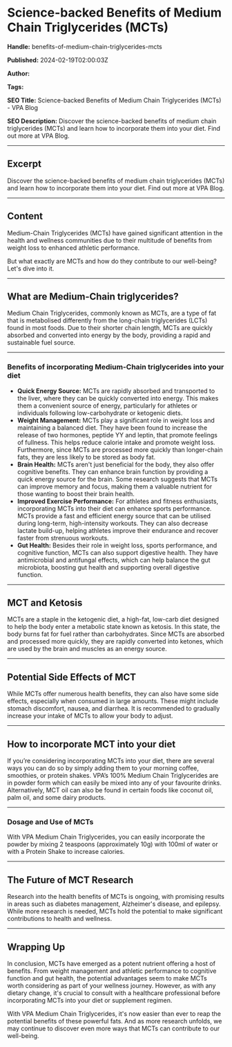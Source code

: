 # Science-backed Benefits of Medium Chain Triglycerides (MCTs)

**Handle:** benefits-of-medium-chain-triglycerides-mcts

**Published:** 2024-02-19T02:00:03Z

**Author:**  

**Tags:** 

**SEO Title:** Science-backed Benefits of Medium Chain Triglycerides (MCTs) - VPA Blog

**SEO Description:** Discover the science-backed benefits of medium chain triglycerides (MCTs) and learn how to incorporate them into your diet. Find out more at VPA Blog.

---

## Excerpt

Discover the science-backed benefits of medium chain triglycerides (MCTs) and learn how to incorporate them into your diet. Find out more at VPA Blog.

---

## Content

Medium-Chain Triglycerides (MCTs) have gained significant attention in the health and wellness communities due to their multitude of benefits from weight loss to enhanced athletic performance. 

But what exactly are MCTs and how do they contribute to our well-being? Let's dive into it.

---

## What are Medium-Chain triglycerides?

Medium Chain Triglycerides, commonly known as MCTs, are a type of fat that is metabolised differently from the long-chain triglycerides (LCTs) found in most foods. Due to their shorter chain length, MCTs are quickly absorbed and converted into energy by the body, providing a rapid and sustainable fuel source.

---

### Benefits of incorporating Medium-Chain triglycerides into your diet

- **Quick Energy Source:** MCTs are rapidly absorbed and transported to the liver, where they can be quickly converted into energy. This makes them a convenient source of energy, particularly for athletes or individuals following low-carbohydrate or ketogenic diets.
- **Weight Management:** MCTs play a significant role in weight loss and maintaining a balanced diet. They have been found to increase the release of two hormones, peptide YY and leptin, that promote feelings of fullness. This helps reduce calorie intake and promote weight loss. Furthermore, since MCTs are processed more quickly than longer-chain fats, they are less likely to be stored as body fat.
- **Brain Health:** MCTs aren't just beneficial for the body, they also offer cognitive benefits. They can enhance brain function by providing a quick energy source for the brain. Some research suggests that MCTs can improve memory and focus, making them a valuable nutrient for those wanting to boost their brain health.
- **Improved Exercise Performance:** For athletes and fitness enthusiasts, incorporating MCTs into their diet can enhance sports performance. MCTs provide a fast and efficient energy source that can be utilised during long-term, high-intensity workouts. They can also decrease lactate build-up, helping athletes improve their endurance and recover faster from strenuous workouts.
- **Gut Health:** Besides their role in weight loss, sports performance, and cognitive function, MCTs can also support digestive health. They have antimicrobial and antifungal effects, which can help balance the gut microbiota, boosting gut health and supporting overall digestive function.

---

## MCT and Ketosis

MCTs are a staple in the ketogenic diet, a high-fat, low-carb diet designed to help the body enter a metabolic state known as ketosis. In this state, the body burns fat for fuel rather than carbohydrates. Since MCTs are absorbed and processed more quickly, they are rapidly converted into ketones, which are used by the brain and muscles as an energy source.

---

## Potential Side Effects of MCT

While MCTs offer numerous health benefits, they can also have some side effects, especially when consumed in large amounts. These might include stomach discomfort, nausea, and diarrhea. It is recommended to gradually increase your intake of MCTs to allow your body to adjust.

---

## How to incorporate MCT into your diet

If you’re considering incorporating MCTs into your diet, there are several ways you can do so by simply adding them to your morning coffee, smoothies, or protein shakes. VPA’s 100% Medium Chain Triglycerides are in powder form which can easily be mixed into any of your favourite drinks. Alternatively, MCT oil can also be found in certain foods like coconut oil, palm oil, and some dairy products.

---

### Dosage and Use of MCTs

With VPA Medium Chain Triglycerides, you can easily incorporate the powder by mixing 2 teaspoons (approximately 10g) with 100ml of water or with a Protein Shake to increase calories.

---

## The Future of MCT Research

Research into the health benefits of MCTs is ongoing, with promising results in areas such as diabetes management, Alzheimer's disease, and epilepsy. While more research is needed, MCTs hold the potential to make significant contributions to health and wellness.

---

## Wrapping Up

In conclusion, MCTs have emerged as a potent nutrient offering a host of benefits. From weight management and athletic performance to cognitive function and gut health, the potential advantages seem to make MCTs worth considering as part of your wellness journey. However, as with any dietary change, it's crucial to consult with a healthcare professional before incorporating MCTs into your diet or supplement regimen.

With VPA Medium Chain Triglycerides, it's now easier than ever to reap the potential benefits of these powerful fats. And as more research unfolds, we may continue to discover even more ways that MCTs can contribute to our well-being.


